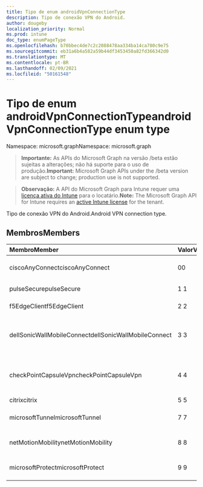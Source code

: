 ```yaml
---
title: Tipo de enum androidVpnConnectionType
description: Tipo de conexão VPN do Android.
author: dougeby
localization_priority: Normal
ms.prod: intune
doc_type: enumPageType
ms.openlocfilehash: b70bbec4de7c2c2088478aa334ba14ca780c9e75
ms.sourcegitcommit: eb31a6b4a582a59b44df3453450a82fd366342d0
ms.translationtype: MT
ms.contentlocale: pt-BR
ms.lasthandoff: 02/09/2021
ms.locfileid: "50161548"
---
```

# <a name="androidvpnconnectiontype-enum-type"></a><span data-ttu-id="9ee4f-103">Tipo de enum androidVpnConnectionType</span><span class="sxs-lookup"><span data-stu-id="9ee4f-103">androidVpnConnectionType enum type</span></span>

<span data-ttu-id="9ee4f-104">Namespace: microsoft.graph</span><span class="sxs-lookup"><span data-stu-id="9ee4f-104">Namespace: microsoft.graph</span></span>

> <span data-ttu-id="9ee4f-105">**Importante:** As APIs do Microsoft Graph na versão /beta estão sujeitas a alterações; não há suporte para o uso de produção.</span><span class="sxs-lookup"><span data-stu-id="9ee4f-105">**Important:** Microsoft Graph APIs under the /beta version are subject to change; production use is not supported.</span></span>

> <span data-ttu-id="9ee4f-106">**Observação:** A API do Microsoft Graph para Intune requer uma [licença ativa do Intune](https://go.microsoft.com/fwlink/?linkid=839381) para o locatário.</span><span class="sxs-lookup"><span data-stu-id="9ee4f-106">**Note:** The Microsoft Graph API for Intune requires an [active Intune license](https://go.microsoft.com/fwlink/?linkid=839381) for the tenant.</span></span>

<span data-ttu-id="9ee4f-107">Tipo de conexão VPN do Android.</span><span class="sxs-lookup"><span data-stu-id="9ee4f-107">Android VPN connection type.</span></span>

## <a name="members"></a><span data-ttu-id="9ee4f-108">Membros</span><span class="sxs-lookup"><span data-stu-id="9ee4f-108">Members</span></span>
|<span data-ttu-id="9ee4f-109">Membro</span><span class="sxs-lookup"><span data-stu-id="9ee4f-109">Member</span></span>|<span data-ttu-id="9ee4f-110">Valor</span><span class="sxs-lookup"><span data-stu-id="9ee4f-110">Value</span></span>|<span data-ttu-id="9ee4f-111">Descrição</span><span class="sxs-lookup"><span data-stu-id="9ee4f-111">Description</span></span>|
|:---|:---|:---|
|<span data-ttu-id="9ee4f-112">ciscoAnyConnect</span><span class="sxs-lookup"><span data-stu-id="9ee4f-112">ciscoAnyConnect</span></span>|<span data-ttu-id="9ee4f-113">0</span><span class="sxs-lookup"><span data-stu-id="9ee4f-113">0</span></span>|<span data-ttu-id="9ee4f-114">Cisco AnyConnect.</span><span class="sxs-lookup"><span data-stu-id="9ee4f-114">Cisco AnyConnect.</span></span>|
|<span data-ttu-id="9ee4f-115">pulseSecure</span><span class="sxs-lookup"><span data-stu-id="9ee4f-115">pulseSecure</span></span>|<span data-ttu-id="9ee4f-116">1 </span><span class="sxs-lookup"><span data-stu-id="9ee4f-116">1</span></span>|<span data-ttu-id="9ee4f-117">Pulse Secure.</span><span class="sxs-lookup"><span data-stu-id="9ee4f-117">Pulse Secure.</span></span>|
|<span data-ttu-id="9ee4f-118">f5EdgeClient</span><span class="sxs-lookup"><span data-stu-id="9ee4f-118">f5EdgeClient</span></span>|<span data-ttu-id="9ee4f-119">2 </span><span class="sxs-lookup"><span data-stu-id="9ee4f-119">2</span></span>|<span data-ttu-id="9ee4f-120">Cliente de Borda F5.</span><span class="sxs-lookup"><span data-stu-id="9ee4f-120">F5 Edge Client.</span></span>|
|<span data-ttu-id="9ee4f-121">dellSonicWallMobileConnect</span><span class="sxs-lookup"><span data-stu-id="9ee4f-121">dellSonicWallMobileConnect</span></span>|<span data-ttu-id="9ee4f-122">3 </span><span class="sxs-lookup"><span data-stu-id="9ee4f-122">3</span></span>|<span data-ttu-id="9ee4f-123">Dell SonicWALL Mobile Connection.</span><span class="sxs-lookup"><span data-stu-id="9ee4f-123">Dell SonicWALL Mobile Connection.</span></span>|
|<span data-ttu-id="9ee4f-124">checkPointCapsuleVpn</span><span class="sxs-lookup"><span data-stu-id="9ee4f-124">checkPointCapsuleVpn</span></span>|<span data-ttu-id="9ee4f-125">4 </span><span class="sxs-lookup"><span data-stu-id="9ee4f-125">4</span></span>|<span data-ttu-id="9ee4f-126">VPN de Ponto de Verificação de Vpn de Ponto de Verificação.</span><span class="sxs-lookup"><span data-stu-id="9ee4f-126">Check Point Capsule VPN.</span></span>|
|<span data-ttu-id="9ee4f-127">citrix</span><span class="sxs-lookup"><span data-stu-id="9ee4f-127">citrix</span></span>|<span data-ttu-id="9ee4f-128">5 </span><span class="sxs-lookup"><span data-stu-id="9ee4f-128">5</span></span>|<span data-ttu-id="9ee4f-129">Citrix</span><span class="sxs-lookup"><span data-stu-id="9ee4f-129">Citrix</span></span>|
|<span data-ttu-id="9ee4f-130">microsoftTunnel</span><span class="sxs-lookup"><span data-stu-id="9ee4f-130">microsoftTunnel</span></span>|<span data-ttu-id="9ee4f-131">7 </span><span class="sxs-lookup"><span data-stu-id="9ee4f-131">7</span></span>|<span data-ttu-id="9ee4f-132">Túnel da Microsoft.</span><span class="sxs-lookup"><span data-stu-id="9ee4f-132">Microsoft Tunnel.</span></span>|
|<span data-ttu-id="9ee4f-133">netMotionMobility</span><span class="sxs-lookup"><span data-stu-id="9ee4f-133">netMotionMobility</span></span>|<span data-ttu-id="9ee4f-134">8 </span><span class="sxs-lookup"><span data-stu-id="9ee4f-134">8</span></span>|<span data-ttu-id="9ee4f-135">Mobilidade do NetMotion.</span><span class="sxs-lookup"><span data-stu-id="9ee4f-135">NetMotion Mobility.</span></span>|
|<span data-ttu-id="9ee4f-136">microsoftProtect</span><span class="sxs-lookup"><span data-stu-id="9ee4f-136">microsoftProtect</span></span>|<span data-ttu-id="9ee4f-137">9 </span><span class="sxs-lookup"><span data-stu-id="9ee4f-137">9</span></span>|<span data-ttu-id="9ee4f-138">Proteção da Microsoft.</span><span class="sxs-lookup"><span data-stu-id="9ee4f-138">Microsoft Protect.</span></span>|




